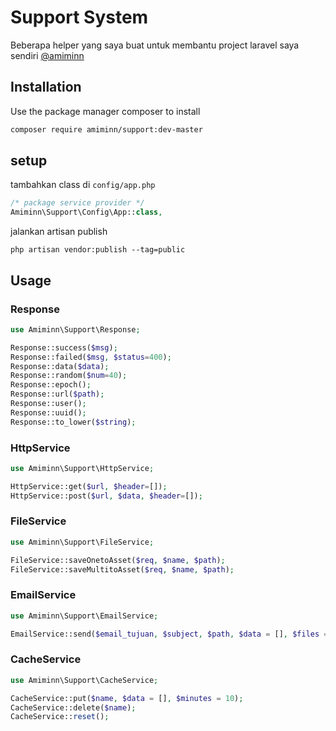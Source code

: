 # Support System

Beberapa helper yang saya buat untuk membantu project laravel saya sendiri [@amiminn](https://github.com/amiminn/)

## Installation

Use the package manager composer to install

```bash
composer require amiminn/support:dev-master
```

## setup
tambahkan class di `config/app.php`
```php
/* package service provider */
Amiminn\Support\Config\App::class,
```

jalankan artisan publish
```
php artisan vendor:publish --tag=public
```

## Usage

### Response

```php
use Amiminn\Support\Response;

Response::success($msg);
Response::failed($msg, $status=400);
Response::data($data);
Response::random($num=40);
Response::epoch();
Response::url($path);
Response::user();
Response::uuid();
Response::to_lower($string);
```

### HttpService

```php
use Amiminn\Support\HttpService;

HttpService::get($url, $header=[]);
HttpService::post($url, $data, $header=[]);
```

### FileService

```php
use Amiminn\Support\FileService;

FileService::saveOnetoAsset($req, $name, $path);
FileService::saveMultitoAsset($req, $name, $path);
```

### EmailService

```php
use Amiminn\Support\EmailService;

EmailService::send($email_tujuan, $subject, $path, $data = [], $files = []);
```

### CacheService

```php
use Amiminn\Support\CacheService;

CacheService::put($name, $data = [], $minutes = 10);
CacheService::delete($name);
CacheService::reset();
```
